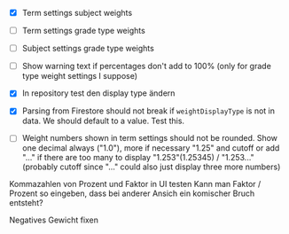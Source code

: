- [X] Term settings subject weights
- [ ] Term settings grade type weights
- [ ] Subject settings grade type weights

- [ ] Show warning text if percentages don't add to 100% (only for grade type weight settings I suppose)
- [X] In repository test den display type ändern
- [X] Parsing from Firestore should not break if `weightDisplayType` is not in data. 
      We should default to a value. Test this.
- [ ] Weight numbers shown in term settings should not be rounded. Show one decimal always ("1.0"), more if necessary "1.25" and cutoff or add "..." if there are too many to display "1.253"(1.25345) / "1.253..." (probably cutoff since "..." could also just display three more numbers)

Kommazahlen von Prozent und Faktor in UI testen
Kann man Faktor / Prozent so eingeben, dass bei anderer Ansich ein komischer Bruch entsteht?

Negatives Gewicht fixen
